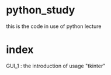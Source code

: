 # python_study
this is the code in use of python lecture

# index
GUI_1 : the introduction of usage "tkinter"

